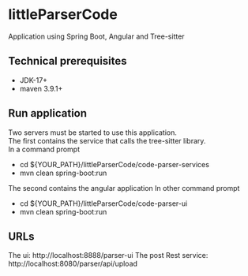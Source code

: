 # littleParserCode
Application using Spring Boot, Angular and Tree-sitter

## Technical prerequisites
* JDK-17+
* maven 3.9.1+

## Run application
Two servers must be started to use this application.  
The first contains the service that calls the tree-sitter library.  
In a command prompt
* cd ${YOUR_PATH}/littleParserCode/code-parser-services
* mvn clean spring-boot:run

The second contains the angular application
In other command prompt
* cd ${YOUR_PATH}/littleParserCode/code-parser-ui
* mvn clean spring-boot:run

## URLs
The ui: http://localhost:8888/parser-ui
The post Rest service: http://localhost:8080/parser/api/upload



